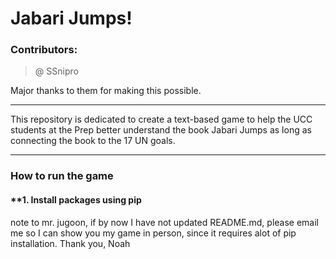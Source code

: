 # Jabari Jumps!

### Contributors:

> @ SSnipro 

Major thanks to them for making this possible.

--------------

This repository is dedicated to create a text-based game to help the UCC students at the Prep better understand the book Jabari Jumps as long as connecting the book to the 17 UN goals.

--------------

### How to run the game

#### **1. Install packages using pip

note to mr. jugoon, if by now I have not updated README.md, please email me so I can show you my game in person, since it requires alot of pip installation. Thank you, Noah